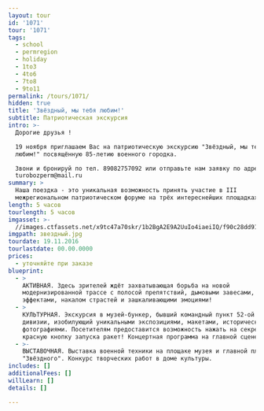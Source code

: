 ```yaml
---
layout: tour
id: '1071'
tour: '1071'
tags:
  - school
  - permregion
  - holiday
  - 1to3
  - 4to6
  - 7to8
  - 9to11
permalink: /tours/1071/
hidden: true
title: 'Звёздный, мы тебя любим!'
subtitle: Патриотическая экскурсия
intro: >-
  Дорогие друзья !

  19 ноября приглашаем Вас на патриотическую экскурсию "Звёздный, мы тебя
  любим!" посвящённую 85-летию военного городка. 

  Звони и бронируй по тел. 89082757092 или отправьте нам заявку по адресу:
  turobozperm@mail.ru
summary: >
  Наша поездка - это уникальная возможность принять участие в III
  межрегиональном патриотическом форуме на трёх интереснейших площадках: 
length: 5 часов
tourlength: 5 часов
imgasset: >-
  //images.ctfassets.net/x9tc47a70skr/1b2BgA2E9A2UuIo4iaeiIQ/f90c28dd91fdb350aa78d07a75689f5f/________________.jpg
imgpath: звездный.jpg
tourdate: 19.11.2016
tourlastdate: 00.00.0000
prices:
  - уточняйте при заказе
blueprint:
  - >
    АКТИВНАЯ. Здесь зрителей ждёт захватывающая борьба на новой
    модернизированной трассе с полосой препятствий, дымовыми завесами, шумовыми
    эффектами, накалом страстей и зашкаливающими эмоциями!
  - >
    КУЛЬТУРНАЯ. Экскурсия в музей-бункер, бывший командный пункт 52-ой ракетной
    дивизии, изобилующий уникальными экспозициями, макетами, историческими
    фотографиями. Посетителям предоставится возможность нажать на секретную
    красную кнопку запуска ракет! Концертная программа на главной сцене форума. 
  - >-
    ВЫСТАВОЧНАЯ. Выставка военной техники на площаке музея и главной площади
    "Звёздного". Конкурс творческих работ в доме культуры. 
includes: []
additionalFees: []
willLearn: []
details: []

---
```

